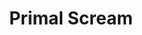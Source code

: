 ---
title: "Primal Scream"
summary: "Primal Scream are a Scottish rock band originally formed in 1982 in Glasgow by Bobby Gillespie and Jim Beattie. The band's current lineup consists of Gillespie, Andrew Innes , Simone Butler , and Darrin Mooney . Barrie Cadogan has toured and recorded with the band since 2006 as a replacement after the departure of guitarist Robert \"Throb\" Young.
Primal Scream had been performing live from 1982 to 1984, but their career did not take off until Gillespie left his position as drummer of The Jesus and Mary Chain. The band were a key part of the mid-1980s indie pop scene, but eventually moved away from their jangly sound, taking on more psychedelic and garage rock influences, before incorporating a dance music element to their sound with their 1991 album Screamadelica, which broke them into the mainstream. The band have continued to explore different styles on subsequent albums, experimenting with blues, trip hop and industrial rock. Their most recent album, Chaosmosis, was released on 18 March 2016."
image: "primal-scream.jpg"
apple_music_artist_url: "None"
wikipedia_url: "https://en.wikipedia.org/wiki/Primal_Scream"
---